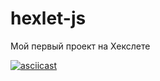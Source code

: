 # hexlet-js

Мой первый проект на Хекслете

[![asciicast](https://asciinema.org/a/y20IoPcSgaDRI1ycuXLM19ZgN.svg)](https://asciinema.org/a/y20IoPcSgaDRI1ycuXLM19ZgN)
